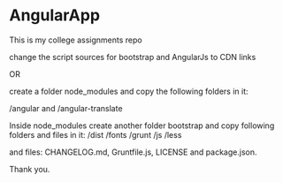 # AngularApp
This is my college assignments repo

change the script sources for bootstrap and AngularJs to CDN links

OR

create a folder node_modules and copy the following folders in it:

/angular and
/angular-translate

Inside node_modules create another folder bootstrap and copy following folders and files in it:
/dist
/fonts
/grunt
/js
/less

and files: CHANGELOG.md, Gruntfile.js, LICENSE and package.json.

Thank you.
